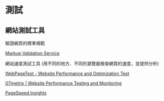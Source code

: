 # 測試

## 網站測試工具

驗證網頁的標準規範

[Markup Validation Service](https://validator.w3.org/)

網站速度測試工具 (用不同的地方、不同的瀏覽器檢查網頁的速度，並提供分析)

[WebPageTest - Website Performance and Optimization Test](https://www.webpagetest.org/)

[GTmetrix | Website Performance Testing and Monitoring](https://gtmetrix.com/)

[PageSpeed Insights](https://developers.google.com/speed/pagespeed/insights)

